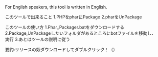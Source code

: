 For English speakers, this tool is written in English.

このツールで出来ること
1.PHPをpharにPackage
2.pharをUnPackage

このツールの使い方
1.Phar_Packager.batをダウンロードする
2.Package,UnPackageしたいフォルダがあるところにbotファイルを移動し、実行
3.あとはツールの説明に従う

要約:リリースの奴ダウンロードしてダブルクリック！（）
